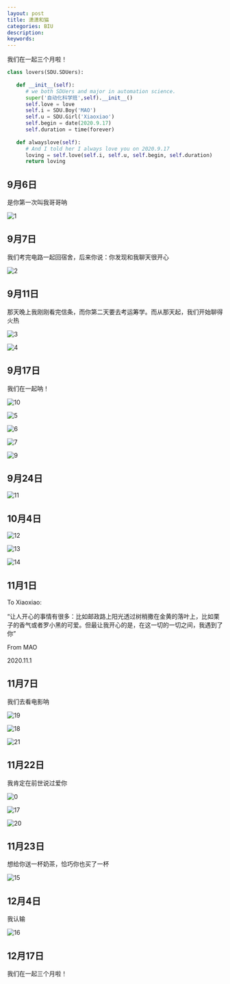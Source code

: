 ```yaml
---
layout: post
title: 潇潇和猫
categories: BIU
description: 
keywords: 
---
```


我们在一起三个月啦！



```python
class lovers(SDU.SDUers):
   
   def __init__(self):
      # we both SDUers and major in automation science. 
      super('自动化科学班',self).__init__()
      self.love = love
      self.i = SDU.Boy('MAO')
      self.u = SDU.Girl('Xiaoxiao')
      self.begin = date(2020.9.17)
      self.duration = time(forever)
        
   def alwayslove(self):
      # And I told her I always love you on 2020.9.17
      loving = self.love(self.i, self.u, self.begin, self.duration)
      return loving
```



## 9月6日

是你第一次叫我哥哥呐



![1](https://MAO202012.github.io/images/xiaoxiaohemao/1.jpg)



## 9月7日

我们考完电路一起回宿舍，后来你说：你发现和我聊天很开心



![2](https://MAO202012.github.io/images/xiaoxiaohemao/2.jpg)



## 9月11日

那天晚上我刚刚看完信条，而你第二天要去考运筹学。而从那天起，我们开始聊得火热

![3](https://MAO202012.github.io/images/xiaoxiaohemao/3.jpg)

![4](https://MAO202012.github.io/images/xiaoxiaohemao/4.jpg)



## 9月17日

我们在一起呐！



![10](https://MAO202012.github.io/images/xiaoxiaohemao/10.jpg)

![5](https://MAO202012.github.io/images/xiaoxiaohemao/5.jpg)



![6](https://MAO202012.github.io/images/xiaoxiaohemao/6.jpg)



![7](https://MAO202012.github.io/images/xiaoxiaohemao/7.jpg)

![9](https://MAO202012.github.io/images/xiaoxiaohemao/9.jpg)



## 9月24日

![11](https://MAO202012.github.io/images/xiaoxiaohemao/11.jpg)



## 10月4日

![12](https://MAO202012.github.io/images/xiaoxiaohemao/12.jpg)

![13](https://MAO202012.github.io/images/xiaoxiaohemao/13.jpg)

![14](https://MAO202012.github.io/images/xiaoxiaohemao/14.jpg)



## 11月1日


To Xiaoxiao:
    
“让人开心的事情有很多：比如邮政路上阳光透过树梢撒在金黄的落叶上，比如栗子的香气或者罗小黑的可爱。但最让我开心的是，在这一切的一切之间，我遇到了你”
    															
From MAO

2020.11.1
 

## 11月7日

我们去看电影呐

![19](https://MAO202012.github.io/images/xiaoxiaohemao/19.jpg)

![18](https://MAO202012.github.io/images/xiaoxiaohemao/18.jpg)

![21](https://MAO202012.github.io/images/xiaoxiaohemao/21.jpg)



## 11月22日

我肯定在前世说过爱你

![0](https://MAO202012.github.io/images/xiaoxiaohemao/0.jpg)

![17](https://MAO202012.github.io/images/xiaoxiaohemao/17.jpg)

![20](https://MAO202012.github.io/images/xiaoxiaohemao/20.jpg)

## 11月23日

想给你送一杯奶茶，恰巧你也买了一杯

![15](https://MAO202012.github.io/images/xiaoxiaohemao/15.jpg)



## 12月4日

我认输

![16](https://MAO202012.github.io/images/xiaoxiaohemao/16.jpg)

## 12月17日

我们在一起三个月啦！



